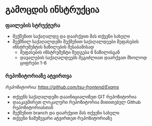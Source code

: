 # გამოცდის ინსტრუქცია

### ფაილების სტრუქტურა
- შექმენით საქაღალდე და დაარქვით მას თქვენი სახელი
- შექმნილ საქაღალდეში შექმენით საქაღალდეები შეფასების ინსტრუმენტის ნაწილების შესაბამისად
  - შეფასების ინსტრუმენტი შედგება 6 ნაწილისგან
  - დავალების საქაღალდეებს შეგიძლიათ დაარქვათ მხოლოდ ციფრები 1-6 

### რეპოზიტორიაზე ატვირთვა
_რეპოზიტორია: https://github.com/tsu-frontend/Exams_

- თქვენს საქაღალდეში დააინიციალიზეთ GIT რეპოზიტორია
- დააკავშირეთ ლოკალური რეპოზიტორია მითითებულ Github რეპოზიტორიასთან
- შექმენით branch  და დაარქვით მას თქვენი სახელი
- თქვენი ნამუშევარი ატვირთეთ რეპოზიტორიაზე
